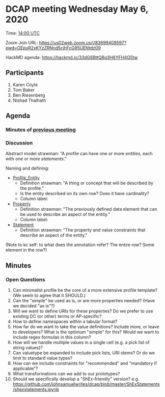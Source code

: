 
# DCAP meeting Wednesday May 6, 2020 

Time: [14:00 UTC](https://www.timeanddate.com/worldclock/fixedtime.html?msg=DCAP+May+6&iso=20200506T14&p1=1440&ah=1&am=30) 

Zoom Join URL:  https://us02web.zoom.us/j/83699408597?pwd=OEpuR2xKYzZRNnd5cjhFcG95UENtdz09

HackMD agenda: https://hackmd.io/33dG6BttQ8q3H6YFH4G5tw

## Participants

1. Karen Coyle
2. Tom Baker
3. Ben Riesenberg
4. Nishad Thalhath

## Agenda

### Minutes of [previous meeting](https://github.com/dcmi/dcap/blob/master/meetings/2020/202-04-22.dcap_zoom_call.md)

### Discussion

Abstract model strawman:
"A profile can have one or more *entities*, each with one or more *statements*." 

Naming and defining:
* [Profile_Entity](https://github.com/dcmi/dcap/issues/60)
  * Definition strawman: "A thing or concept that will be described by the profile."
  * Is the entity described on its own row? Does it have cardinality?
  * Column label: 
* [Property](https://github.com/dcmi/dcap/issues/59)
  * Definition strawman: "The previously defined data element that can be used to describe an aspect of the entity."
  * Column label:
* [Statement](https://github.com/dcmi/dcap/issues/59#issuecomment-623471657)
  * Definition strawman: "The property and value constraints that describe an aspect of the entity."


(Note to kc self: to what does the annotation refer? The entire row? Some element in the row?)

## Minutes



### Open Questions

1. Can minimalist profile be the core of a more extensive profile template? (We seem to agree that it SHOULD.)
3. Can the "simple" be used as is, or are more properties needed? (Have we decided "as is"?)
5. Will we want to define URIs for these properties? Do we prefer to use existing DC (or other) terms or AP-specific? 
6. How to define namespaces within a tabular format?
7. How far do we want to take the value definitions? Include more, or leave to developers? What is the optimum "simple" for this? Would we want to include regex formulas in this column?
8. How will we handle multiple values in a single cell (e.g. a pick list of string values)?
9. Can valuetype be expanded to include pick lists, URI stems? Or do we limit to standard value types?
10. How can we include constraints for "recommended" and "mandatory if applicable"?
11. What transformations can we add to our prototypes? 
12. Should we specifically develop a "ShEx-friendly" version? e.g. https://github.com/johnsamuelwrites/dcap/blob/master/ShExStatements/shexstatements.ipynb

